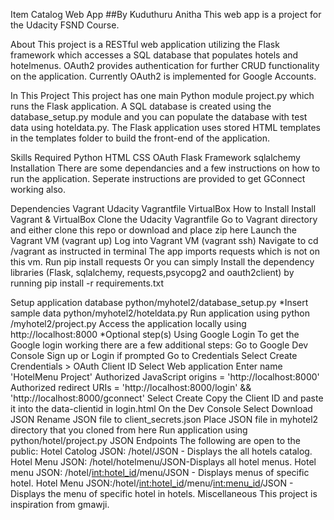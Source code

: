 Item Catalog Web App
##By Kuduthuru Anitha This web app is a project for the Udacity FSND Course.

About
This project is a RESTful web application utilizing the Flask framework which accesses a SQL database that populates hotels and hotelmenus. OAuth2 provides authentication for further CRUD functionality on the application. Currently OAuth2 is implemented for Google Accounts.

In This Project
This project has one main Python module project.py which runs the Flask application. A SQL database is created using the database_setup.py module and you can populate the database with test data using hoteldata.py. The Flask application uses stored HTML templates in the templates folder to build the front-end of the application.

Skills Required
Python
HTML
CSS
OAuth
Flask Framework
sqlalchemy
Installation
There are some dependancies and a few instructions on how to run the application. Seperate instructions are provided to get GConnect working also.

Dependencies
Vagrant
Udacity Vagrantfile
VirtualBox
How to Install
Install Vagrant & VirtualBox
Clone the Udacity Vagrantfile
Go to Vagrant directory and either clone this repo or download and place zip here
Launch the Vagrant VM (vagrant up)
Log into Vagrant VM (vagrant ssh)
Navigate to cd /vagrant as instructed in terminal
The app imports requests which is not on this vm. Run pip install requests
Or you can simply Install the dependency libraries (Flask, sqlalchemy, requests,psycopg2 and oauth2client) by running pip install -r requirements.txt

Setup application database python/myhotel2/database_setup.py
*Insert sample data python/myhotel2/hoteldata.py
Run application using python /myhotel2/project.py
Access the application locally using http://localhost:8000
*Optional step(s)
Using Google Login
To get the Google login working there are a few additional steps:
Go to Google Dev Console
Sign up or Login if prompted
Go to Credentials
Select Create Crendentials > OAuth Client ID
Select Web application
Enter name 'HotelMenu Project'
Authorized JavaScript origins = 'http://localhost:8000'
Authorized redirect URIs = 'http://localhost:8000/login' && 'http://localhost:8000/gconnect'
Select Create
Copy the Client ID and paste it into the data-clientid in login.html
On the Dev Console Select Download JSON
Rename JSON file to client_secrets.json
Place JSON file in myhotel2 directory that you cloned from here
Run application using python/hotel/project.py
JSON Endpoints
The following are open to the public:
Hotel Catolog JSON: /hotel/JSON - Displays the all hotels catalog.
Hotel Menu JSON: /hotel/hotelmenu/JSON-Displays all hotel menus.
Hotel menu JSON: /hotel/<int:hotel_id>/menu/JSON - Displays menus of specific hotel. 
Hotel Menu JSON:/hotel/<int:hotel_id>/menu/<int:menu_id>/JSON  - Displays the menu of specific hotel in hotels.
Miscellaneous
This project is inspiration from gmawji.